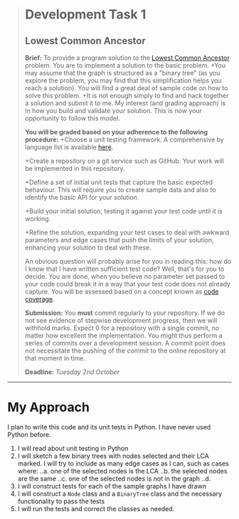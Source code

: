 ># Development Task 1
>## Lowest Common Ancestor
>
>
>**Brief:**
>To provide a program solution to the [Lowest Common Ancestor](https://en.wikipedia.org/wiki/Lowest_common_ancestor) problem. You are to implement a solution to the basic problem.
>+You may assume that the graph is structured as a "binary tree" (as you explore the problem, you may find that this simplification helps you reach a solution). You will find a great deal of sample code on how to solve this problem.
>+It is not enough simply to find and hack together a solution and submit it to me. My interest (and grading approach) is in how you build and validate your solution. This is now your opportunity to follow this model.
>
>
>**You will be graded based on your adherence to the following procedure:**
>+Choose a unit testing framework. A comprehensive by language list is available [here](https://en.wikipedia.org/wiki/List_of_unit_testing_frameworks).
>
>+Create a repository on a git service such as GitHub. Your work will be implemented in this repository.
>
>+Define a set of initial unit tests that capture the basic expected behaviour. This will require you to create sample data and also to identify the basic API for your solution.
>
>+Build your initial solution, testing it against your test code until it is working.
>
>+Refine the solution, expanding your test cases to deal with awkward parameters and edge cases that push the limits of your solution, enhancing your solution to deal with these.
>
>An obvious question will probably arise for you in reading this: how do I know that I have written sufficient test code? Well, that's for you to decide. You are done, when you believe no parameter set passed to your code could break it in a way that your test code does not already capture. You will be assessed based on a concept known as [code coverage](https://en.wikipedia.org/wiki/Code_coverage).
>
>
>**Submission:**
>You **must** commit regularly to your repository. If we do not see evidence of stepwise development progress, then we will withhold marks.
>Expect 0 for a repository with a single commit, no matter how excellent the implementation.
>You might thus perform a series of commits over a development session.
>A commit point does not necessitate the pushing of the commit to the online repository at that moment in time.
>
>
>**Deadline:** _Tuesday 2nd October_


***

# My Approach
I plan to write this code and its unit tests in Python. I have never used Python before.
1. I will read about unit testing in Python
2. I will sketch a few binary trees with nodes selected and their LCA marked. I will try to include as many edge cases as I can, such as cases where:
..a. one of the selected nodes is the LCA
..b. the selected nodes are the same
..c. one of the selected nodes is not in the graph
..d.
3. I will construct tests for each of the sample graphs I have drawn
4. I will construct a `Node` class and a `BinaryTree` class and the necessary functionality to pass the tests
5. I will run the tests and correct the classes as needed.
